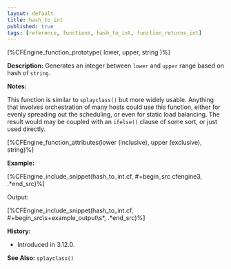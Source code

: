 ```yaml
---
layout: default
title: hash_to_int
published: true
tags: [reference, functions, hash_to_int, function_returns_int]
---
```


[%CFEngine_function_prototype( lower, upper, string )%]

**Description:** Generates an integer between `lower` and `upper` range based on hash of `string`.

**Notes:**

This function is similar to `splayclass()` but more widely usable. Anything that
involves orchestration of many hosts could use this function, either for evenly
spreading out the scheduling, or even for static load balancing. The result
would may be coupled with an `ifelse()` clause of some sort, or just used
directly.

[%CFEngine_function_attributes(lower (inclusive), upper (exclusive), string)%]

**Example:**

[%CFEngine_include_snippet(hash_to_int.cf, #\+begin_src cfengine3, .*end_src)%]

Output:

[%CFEngine_include_snippet(hash_to_int.cf, #\+begin_src\s+example_output\s*, .*end_src)%]

**History:**

- Introduced in 3.12.0.

**See Also:** `splayclass()`
